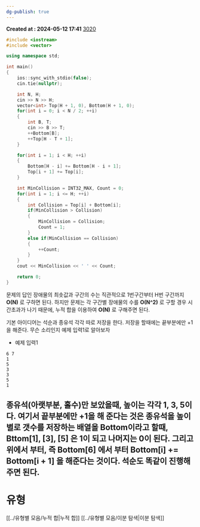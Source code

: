 ```yaml
---
dg-publish: true
---
```


**Created at : 2024-05-12 17:41**
[3020](https://www.acmicpc.net/problem/3020)

```cpp
#include <iostream>
#include <vector>

using namespace std;

int main()
{
    ios::sync_with_stdio(false);
    cin.tie(nullptr);

    int N, H;
    cin >> N >> H;
    vector<int> Top(H + 1, 0), Bottom(H + 1, 0);
    for(int i = 0; i < N / 2; ++i)
    {
        int B, T;
        cin >> B >> T;
        ++Bottom[B];
        ++Top[H - T + 1];
    }

    for(int i = 1; i < H; ++i)
    {
        Bottom[H - i] += Bottom[H - i + 1];
        Top[i + 1] += Top[i];
    }

    int MinCollision = INT32_MAX, Count = 0;
    for(int i = 1; i <= H; ++i)
    {
        int Collision = Top[i] + Bottom[i];
        if(MinCollision > Collision)
        {
            MinCollision = Collision;
            Count = 1;
        }
        else if(MinCollision == Collision)
        {
            ++Count;
        }
    }
    cout << MinCollision << ' ' << Count;

    return 0;
}
```

문제의 답인 장애물의 최솟값과 구간의 수는 직관적으로 1번구간부터 H번 구간까지 **O(N)** 로 구하면 된다. 하지만 문제는 각 구간별 장애물의 수를 **O(N^2)** 로 구할 경우 시간초과가 나기 때문에, 누적 합을 이용하여 **O(N)** 로 구해주면 된다.

기본 아이디어는 석순과 종유석 각각 따로 저장을 한다. 저장을 할때에는 끝부분에만 +1을 해준다. 무슨 소리인지 예제 입력1로 알아보자
- 예제 입력1
```
6 7
1
5
3
3
5
1
```

종유석(아랫부분, 홀수)만 보았을때, 높이는 각각 1, 3, 5이다. 여기서 끝부분에만 +1을 해 준다는 것은 종유석을 높이별로 갯수를 저장하는 배열을 **Bottom**이라고 할때, **Bttom\[1], \[3], \[5]** 은 1이 되고 나머지는 0이 된다. 그리고 위에서 부터, 즉 **Bottom\[6]** 에서 부터 **Bottom\[i] += Bottom\[i + 1]** 을 해준다는 것이다.
석순도 똑같이 진행해 주면 된다.
---
# 유형
[[../유형별 모음/누적 합|누적 합]]
[[../유형별 모음/이분 탐색|이분 탐색]]